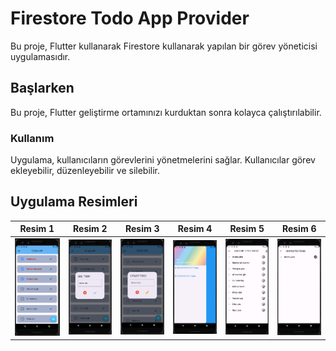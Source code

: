 # Firestore Todo App Provider

Bu proje, Flutter kullanarak Firestore kullanarak yapılan bir görev yöneticisi uygulamasıdır.

## Başlarken

Bu proje, Flutter geliştirme ortamınızı kurduktan sonra kolayca çalıştırılabilir.

### Kullanım
Uygulama, kullanıcıların görevlerini yönetmelerini sağlar. Kullanıcılar görev ekleyebilir, düzenleyebilir ve silebilir.

## Uygulama Resimleri 

| Resim 1 | Resim 2 | Resim 3 | Resim 4 | Resim 5 | Resim 6 |
|---------|---------|---------|---------|---------|---------|
| ![Resim 1](https://github.com/beklevicRidvan/Flutter-Firebase-Apps/blob/main/not_sepeti_fire_store_provider/assets/todo1.png?raw=true) | ![Resim 2](https://github.com/beklevicRidvan/Flutter-Firebase-Apps/blob/main/not_sepeti_fire_store_provider/assets/todo2.png?raw=true) | ![Resim 3](https://github.com/beklevicRidvan/Flutter-Firebase-Apps/blob/main/not_sepeti_fire_store_provider/assets/todo3.png?raw=true) | ![Resim 4](https://github.com/beklevicRidvan/Flutter-Firebase-Apps/blob/main/not_sepeti_fire_store_provider/assets/todo4.png?raw=true) |![Resim 5](https://github.com/beklevicRidvan/Flutter-Firebase-Apps/blob/main/not_sepeti_fire_store_provider/assets/todo5.png?raw=true) | ![Resim 6](https://github.com/beklevicRidvan/Flutter-Firebase-Apps/blob/main/not_sepeti_fire_store_provider/assets/todo6.png?raw=true)
